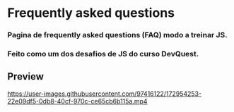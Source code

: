 # Frequently asked questions
### Pagina de frequently asked questions (FAQ) modo a treinar JS.
### Feito como um dos desafios de JS do curso DevQuest.

## Preview
https://user-images.githubusercontent.com/97416122/172954253-22e09df5-0db8-40cf-970c-ce65cb6b115a.mp4
